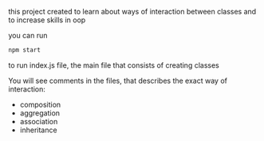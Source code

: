 this project created to learn about ways of interaction between classes and to increase skills in oop

you can run 
```sh 
npm start
```
to run index.js file, the main file that consists of creating classes

You will see comments in the files, that describes the exact way of interaction:
- composition
- aggregation
- association
- inheritance